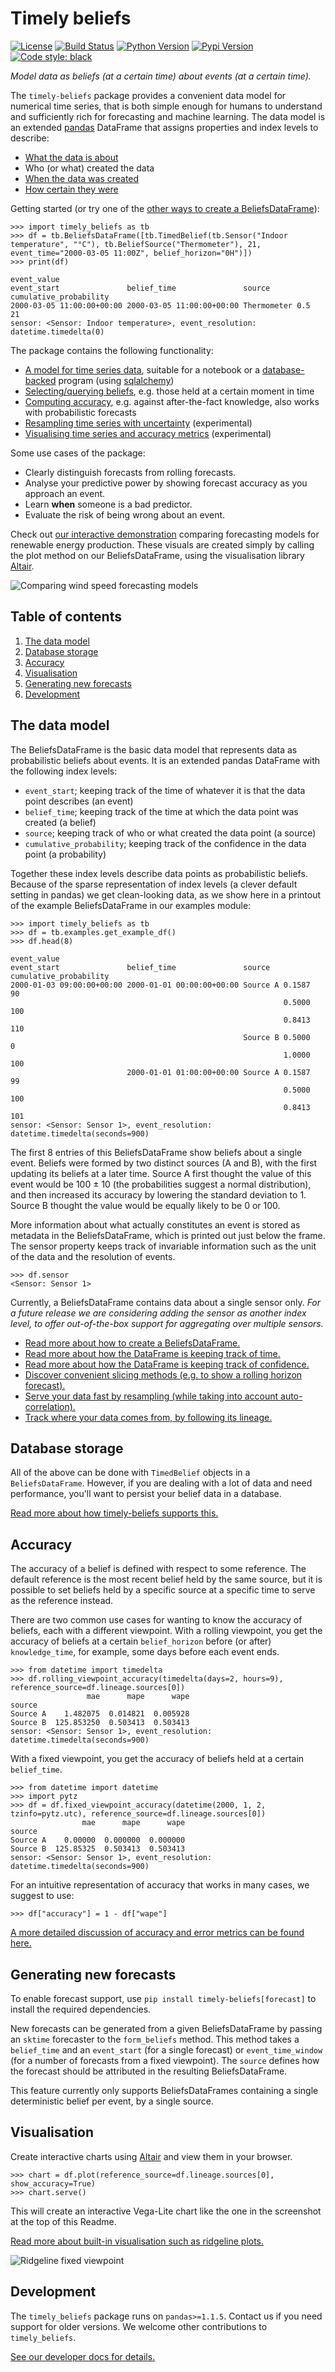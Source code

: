 # Timely beliefs

[![License](https://img.shields.io/github/license/seitabv/timely-beliefs?color=blue)](https://github.com/SeitaBV/timely-beliefs/blob/main/LICENSE)
[![Build Status](https://travis-ci.com/SeitaBV/timely-beliefs.svg?branch=master)](https://travis-ci.com/SeitaBV/timely-beliefs)
[![Python Version](https://img.shields.io/pypi/pyversions/timely-beliefs.svg)](https://pypi.python.org/pypi/timely-beliefs)
[![Pypi Version](https://img.shields.io/pypi/v/timely-beliefs.svg)](https://pypi.python.org/pypi/timely-beliefs)
[![Code style: black](https://img.shields.io/badge/code%20style-black-000000.svg)](https://github.com/psf/black)

_Model data as beliefs (at a certain time) about events (at a certain time)._

The `timely-beliefs` package provides a convenient data model for numerical time series,
that is both simple enough for humans to understand and sufficiently rich for forecasting and machine learning.
The data model is an extended [pandas](https://pandas.pydata.org/) DataFrame that assigns properties and index levels to describe:

- [What the data is about](timely_beliefs/docs/timing.md/#events-and-sensors)
- Who (or what) created the data
- [When the data was created](timely_beliefs/docs/timing.md/#beliefs-in-physics)
- [How certain they were](timely_beliefs/docs/confidence.md)

Getting started (or try one of the [other ways to create a BeliefsDataFrame](timely_beliefs/docs/init.md)):

    >>> import timely_beliefs as tb
    >>> df = tb.BeliefsDataFrame([tb.TimedBelief(tb.Sensor("Indoor temperature", "°C"), tb.BeliefSource("Thermometer"), 21, event_time="2000-03-05 11:00Z", belief_horizon="0H")])
    >>> print(df)
                                                                                            event_value
    event_start               belief_time               source      cumulative_probability             
    2000-03-05 11:00:00+00:00 2000-03-05 11:00:00+00:00 Thermometer 0.5                              21
    sensor: <Sensor: Indoor temperature>, event_resolution: datetime.timedelta(0)

The package contains the following functionality:

- [A model for time series data](#the-data-model), suitable for a notebook or a [database-backed](#database-storage) program (using [sqlalchemy](https://sqlalche.me))
- [Selecting/querying beliefs](timely_beliefs/docs/slicing.md), e.g. those held at a certain moment in time
- [Computing accuracy](#accuracy), e.g. against after-the-fact knowledge, also works with probabilistic forecasts
- [Resampling time series with uncertainty](timely_beliefs/docs/resampling.md/) (experimental)
- [Visualising time series and accuracy metrics](#visualisation) (experimental)

Some use cases of the package:

- Clearly distinguish forecasts from rolling forecasts.
- Analyse your predictive power by showing forecast accuracy as you approach an event.
- Learn **when** someone is a bad predictor.
- Evaluate the risk of being wrong about an event.

Check out [our interactive demonstration](https://forecasting-accuracy.seita.nl/#/demo) comparing forecasting models for renewable energy production.
These visuals are created simply by calling the plot method on our BeliefsDataFrame, using the visualisation library [Altair](https://altair-viz.github.io/).

![Comparing wind speed forecasting models](timely_beliefs/docs/comparing_wind_speed_forecasting_models.png)

## Table of contents

1. [The data model](#the-data-model)
1. [Database storage](#database-storage)
1. [Accuracy](#accuracy)
1. [Visualisation](#visualisation)
1. [Generating new forecasts](#generating-new-forecasts)
1. [Development](#development)

## The data model

The BeliefsDataFrame is the basic data model that represents data as probabilistic beliefs about events.
It is an extended pandas DataFrame with the following index levels:

- `event_start`; keeping track of the time of whatever it is that the data point describes (an event)
- `belief_time`; keeping track of the time at which the data point was created (a belief)
- `source`; keeping track of who or what created the data point (a source)
- `cumulative_probability`; keeping track of the confidence in the data point (a probability)

Together these index levels describe data points as probabilistic beliefs.
Because of the sparse representation of index levels (a clever default setting in pandas) we get clean-looking data,
as we show here in a printout of the example BeliefsDataFrame in our examples module:

    >>> import timely_beliefs as tb
    >>> df = tb.examples.get_example_df()
    >>> df.head(8)
                                                                                         event_value
    event_start               belief_time               source   cumulative_probability
    2000-01-03 09:00:00+00:00 2000-01-01 00:00:00+00:00 Source A 0.1587                           90
                                                                 0.5000                          100
                                                                 0.8413                          110
                                                        Source B 0.5000                            0
                                                                 1.0000                          100
                              2000-01-01 01:00:00+00:00 Source A 0.1587                           99
                                                                 0.5000                          100
                                                                 0.8413                          101
    sensor: <Sensor: Sensor 1>, event_resolution: datetime.timedelta(seconds=900)

The first 8 entries of this BeliefsDataFrame show beliefs about a single event.
Beliefs were formed by two distinct sources (A and B), with the first updating its beliefs at a later time.
Source A first thought the value of this event would be 100 ± 10 (the probabilities suggest a normal distribution),
and then increased its accuracy by lowering the standard deviation to 1.
Source B thought the value would be equally likely to be 0 or 100.

More information about what actually constitutes an event is stored as metadata in the BeliefsDataFrame, which is printed out just below the frame.
The sensor property keeps track of invariable information such as the unit of the data and the resolution of events.

    >>> df.sensor
    <Sensor: Sensor 1>

Currently, a BeliefsDataFrame contains data about a single sensor only.
_For a future release we are considering adding the sensor as another index level,
to offer out-of-the-box support for aggregating over multiple sensors._


- [Read more about how to create a BeliefsDataFrame.](timely_beliefs/docs/init.md)
- [Read more about how the DataFrame is keeping track of time.](timely_beliefs/docs/timing.md)
- [Read more about how the DataFrame is keeping track of confidence.](timely_beliefs/docs/confidence.md)
- [Discover convenient slicing methods (e.g. to show a rolling horizon forecast).](timely_beliefs/docs/slicing.md)
- [Serve your data fast by resampling (while taking into account auto-correlation).](timely_beliefs/docs/resampling.md)
- [Track where your data comes from, by following its lineage.](timely_beliefs/docs/lineage.md)

## Database storage

All of the above can be done with `TimedBelief` objects in a `BeliefsDataFrame`.
However, if you are dealing with a lot of data and need performance, you'll want to persist your belief data in a database.

[Read more about how timely-beliefs supports this.](timely_beliefs/docs/db.md)

## Accuracy

The accuracy of a belief is defined with respect to some reference.
The default reference is the most recent belief held by the same source,
but it is possible to set beliefs held by a specific source at a specific time to serve as the reference instead.

There are two common use cases for wanting to know the accuracy of beliefs,
each with a different viewpoint.
With a rolling viewpoint, you get the accuracy of beliefs at a certain `belief_horizon` before (or after) `knowledge_time`,
for example, some days before each event ends.

    >>> from datetime import timedelta
    >>> df.rolling_viewpoint_accuracy(timedelta(days=2, hours=9), reference_source=df.lineage.sources[0])
                     mae      mape      wape
    source
    Source A    1.482075  0.014821  0.005928
    Source B  125.853250  0.503413  0.503413
    sensor: <Sensor: Sensor 1>, event_resolution: datetime.timedelta(seconds=900)

With a fixed viewpoint, you get the accuracy of beliefs held at a certain `belief_time`.

    >>> from datetime import datetime
    >>> import pytz
    >>> df = df.fixed_viewpoint_accuracy(datetime(2000, 1, 2, tzinfo=pytz.utc), reference_source=df.lineage.sources[0])
                    mae      mape      wape
    source
    Source A    0.00000  0.000000  0.000000
    Source B  125.85325  0.503413  0.503413
    sensor: <Sensor: Sensor 1>, event_resolution: datetime.timedelta(seconds=900)

For an intuitive representation of accuracy that works in many cases, we suggest to use:

    >>> df["accuracy"] = 1 - df["wape"]

[A more detailed discussion of accuracy and error metrics can be found here.](timely_beliefs/docs/accuracy.md)

## Generating new forecasts

To enable forecast support, use `pip install timely-beliefs[forecast]` to install the required dependencies.

New forecasts can be generated from a given BeliefsDataFrame by passing an `sktime` forecaster to the `form_beliefs` method.
This method takes a `belief_time` and an `event_start` (for a single forecast) or `event_time_window` (for a number of forecasts from a fixed viewpoint).
The `source` defines how the forecast should be attributed in the resulting BeliefsDataFrame.

This feature currently only supports BeliefsDataFrames containing a single deterministic belief per event, by a single source.

## Visualisation

Create interactive charts using [Altair](http://altair-viz.github.io) and view them in your browser.

    >>> chart = df.plot(reference_source=df.lineage.sources[0], show_accuracy=True)
    >>> chart.serve()

This will create an interactive Vega-Lite chart like the one in the screenshot at the top of this Readme.

[Read more about built-in visualisation such as ridgeline plots.](timely_beliefs/docs/viz.md)

![Ridgeline fixed viewpoint](timely_beliefs/docs/fixed_viewpoint_ridgeline.png "Fixed viewpoint")

## Development

The `timely_beliefs` package runs on `pandas>=1.1.5`.
Contact us if you need support for older versions.
We welcome other contributions to `timely_beliefs`.

[See our developer docs for details.](dev/dev.md)
